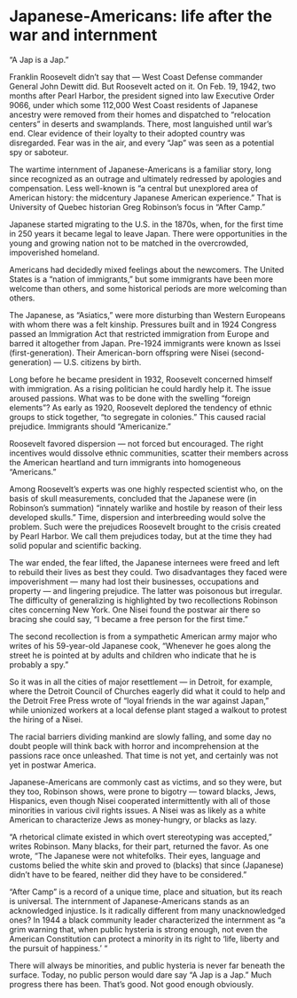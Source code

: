 # Japanese-Americans: life after the war and internment
“A Jap is a Jap.”

Franklin Roosevelt didn’t say that — West Coast Defense commander General John Dewitt did. But Roosevelt acted on it.
On Feb. 19, 1942, two months after Pearl Harbor, the president signed into law Executive Order 9066, under which some 112,000 West Coast residents of Japanese ancestry were removed from their homes and dispatched to “relocation centers” in deserts and swamplands. There, most languished until war’s end. Clear evidence of their loyalty to their adopted country was disregarded. Fear was in the air, and every “Jap” was seen as a potential spy or saboteur.

The wartime internment of Japanese-Americans is a familiar story, long since recognized as an outrage and ultimately redressed by apologies and compensation. Less well-known is “a central but unexplored area of American history: the midcentury Japanese American experience.” That is University of Quebec historian Greg Robinson’s focus in “After Camp.”

Japanese started migrating to the U.S. in the 1870s, when, for the first time in 250 years it became legal to leave Japan. There were opportunities in the young and growing nation not to be matched in the overcrowded, impoverished homeland.

Americans had decidedly mixed feelings about the newcomers. The United States is a “nation of immigrants,” but some immigrants have been more welcome than others, and some historical periods are more welcoming than others.

The Japanese, as “Asiatics,” were more disturbing than Western Europeans with whom there was a felt kinship. Pressures built and in 1924 Congress passed an Immigration Act that restricted immigration from Europe and barred it altogether from Japan. Pre-1924 immigrants were known as Issei (first-generation). Their American-born offspring were Nisei (second-generation) — U.S. citizens by birth.

Long before he became president in 1932, Roosevelt concerned himself with immigration. As a rising politician he could hardly help it. The issue aroused passions. What was to be done with the swelling “foreign elements”? As early as 1920, Roosevelt deplored the tendency of ethnic groups to stick together, “to segregate in colonies.” This caused racial prejudice. Immigrants should “Americanize.”

Roosevelt favored dispersion — not forced but encouraged. The right incentives would dissolve ethnic communities, scatter their members across the American heartland and turn immigrants into homogeneous “Americans.”

Among Roosevelt’s experts was one highly respected scientist who, on the basis of skull measurements, concluded that the Japanese were (in Robinson’s summation) “innately warlike and hostile by reason of their less developed skulls.” Time, dispersion and interbreeding would solve the problem. Such were the prejudices Roosevelt brought to the crisis created by Pearl Harbor. We call them prejudices today, but at the time they had solid popular and scientific backing.

The war ended, the fear lifted, the Japanese internees were freed and left to rebuild their lives as best they could. Two disadvantages they faced were impoverishment — many had lost their businesses, occupations and property — and lingering prejudice. The latter was poisonous but irregular. The difficulty of generalizing is highlighted by two recollections Robinson cites concerning New York. One Nisei found the postwar air there so bracing she could say, “I became a free person for the first time.”

The second recollection is from a sympathetic American army major who writes of his 59-year-old Japanese cook, “Whenever he goes along the street he is pointed at by adults and children who indicate that he is probably a spy.”

So it was in all the cities of major resettlement — in Detroit, for example, where the Detroit Council of Churches eagerly did what it could to help and the Detroit Free Press wrote of “loyal friends in the war against Japan,” while unionized workers at a local defense plant staged a walkout to protest the hiring of a Nisei.

The racial barriers dividing mankind are slowly falling, and some day no doubt people will think back with horror and incomprehension at the passions race once unleashed. That time is not yet, and certainly was not yet in postwar America.

Japanese-Americans are commonly cast as victims, and so they were, but they too, Robinson shows, were prone to bigotry — toward blacks, Jews, Hispanics, even though Nisei cooperated intermittently with all of those minorities in various civil rights issues. A Nisei was as likely as a white American to characterize Jews as money-hungry, or blacks as lazy.

“A rhetorical climate existed in which overt stereotyping was accepted,” writes Robinson. Many blacks, for their part, returned the favor. As one wrote, “The Japanese were not whitefolks. Their eyes, language and customs belied the white skin and proved to (blacks) that since (Japanese) didn’t have to be feared, neither did they have to be considered.”

“After Camp” is a record of a unique time, place and situation, but its reach is universal. The internment of Japanese-Americans stands as an acknowledged injustice. Is it radically different from many unacknowledged ones? In 1944 a black community leader characterized the internment as “a grim warning that, when public hysteria is strong enough, not even the American Constitution can protect a minority in its right to ‘life, liberty and the pursuit of happiness.’ “

There will always be minorities, and public hysteria is never far beneath the surface. Today, no public person would dare say “A Jap is a Jap.” Much progress there has been. That’s good. Not good enough obviously.
